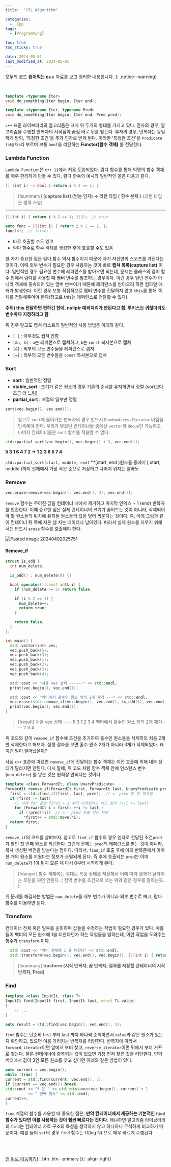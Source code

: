 ```yaml
---
title:  "STL Algorithm"

categories:
  -  Cpp
tags:
  - [Programming]

toc: true
toc_sticky: true

date: 2024-05-01
last_modified_at: 2024-05-01
---
```


모두의 코드 **[씹어먹는 c++](https://modoocode.com/category/c++)** 자료를 보고 정리한 내용입니다.
{: .notice--warning}

<br>



``` c++
template <typename Iter>
void do_something(Iter begin, Iter end);
```

``` c++
template <typename Iter, typename Pred>
void do_something(Iter begin, Iter end, Pred pred);
```

`c++` 표준 라이브러리의 알고리즘은 크게 위 두개의 형태를 가지고 있다. 전자의 경우, 알고리즘을 수행할 반복자의 시작점과 끝점 바로 뒤를 받는다. 후자의 경우, 반복자는 동일하게 받되, '특정한 조건'을 추가 인자로 받게 된다. 이러한 '특정한 조건'을 `Predicate (서술자)`라 부르며 보통 `bool`을 리턴하는 **Functor(함수 객체)** 를 전달한다.

### Lambda Function

`Lambda Function`은 `c++ 11`에서 처음 도입되었다. 람다 함수를 통해 익명의 함수 객체를 매우 편리하게 만들 수 있다. 람다 함수의 예시와 일반적인 꼴은 다음과 같다.

``` c++
[] (int i) -> bool { return i % 2 == 1; }
```

>[!summary]
>**[capture list] (받는 인자) → 리턴 타입 { 함수 본체 }**
>(리턴 타입은 생략 가능)

---

``` c++
[](int i) { return i % 2 == 1; }(3);  // true

auto func = [](int i) { return i % 2 == 1; };
func(4);  // false;
```

- 바로 호출할 수도 있고
- 람다 함수로 함수 객체를 생성한 후에 호출할 수도 있음

한 가지 중요한 점은 람다 함수 역시 함수이기 때문에 자기 자신만의 스코프를 가진다는 것이다. 이때 외부 변수가 필요한 경우 사용하는 것이 바로 **캡쳐 목록(capture list)** 이다. 일반적인 경우 필요한 변수에 레퍼런스를 받아오면 되는데, 문제는 클래스의 멤버 함수 안에서 람다를 사용할 때 멤버 변수를 참조하는 경우이다. 이런 경우 일반 변수가 아니라 객체에 종속되어 있는 멤버 변수이기 때문에 레퍼런스를 받아오려 하면 컴파일 에러가 발생한다. 이런 경우 보통 직접적으로 멤버 변수를 전달하지 않고 `this`를 통해 객체를 전달해주어야 한다(참고로 this는 레퍼런스로 전달할 수 없다).

**주의) this 전달하면 편하긴 한데, nullptr 예외처리가 안된다고 함. 루키스는 귀찮더라도 변수마다 지정하라고 함**

위 경우 말고도 캡쳐 리스트의 일반적인 사용 방법은 아래와 같다.
- `[ ]` : 아무것도 캡쳐 안함
- `[&a, b]` : `a`는 레퍼런스로 캡쳐하고, `b`는 `const` 복사본으로 캡쳐
- `[&]` : 외부의 모든 변수들을 레퍼런스로 캡쳐
- `[=]` : 외부의 모든 변수들을 `const` 복사본으로 캡쳐


### Sort

- **sort** : 일반적인 정렬
- **stable_sort** : 크기가 같은 원소의 경우 기존의 순서를 유지하면서 정렬 (sort보다 조금 더 느림)
- **partial_sort** : 배열의 일부만 정렬

``` c++
sort(vec.begin(), vec.end());
```

> 참고로 `sort`에 들어가는 반복자의 경우 반드시 `RandomAccessIterator` 타입을 만족해야 한다. 우리가 봐왔던 컨테이너들 중에선 `vector`와 `deque`만 가능하고 나머지 컨테이너들은 `sort` 함수를 적용할 수 없다.


``` c++
std::partial_sort(vec.begin(), vec.begin() + 3, vec.end());
```
**5 3 1 6 4 7 2  →  1 2 3 6 5 7 4**

`std::partial_sort(start, middle, end)`
**[start, end )원소들 중에서 [ start, middle )까지 전체에서 가장 작은  순으로 저장하고 나머지 위치는 알빠노



### Remove

``` c++
vec.erase(remove(vec.begin(), vec.end(), 3), vec.end());
```

`remove` 함수는 주어진 값을 컨테이너 내에서 제거하고 마지막 인덱스 + 1 (end) 반복자를 반환한다. 이때 중요한 점은 실제 컨테이너의 크기가 줄어드는 것이 아니라, 삭제되어야 할 원소들의 위치에 유지될 원소들의 값을 덮어 씌운다는 것이다. 즉, 아래 그림과 같이 컨테이너 뒤 쪽에 지운 셈 치는 데이터나 남아있다. 따라서 실제 원소를 지우기 위해서는 반드시 `erase` 함수를 호출해야 한다.

![Pasted image 20240402025751](https://github.com/inhopp/ML_code/assets/96368476/3935cf5d-5df0-48cf-9929-0a03f7bd3ff5)



#### Remove_if

``` c++
struct is_odd {
  int num_delete;

  is_odd() : num_delete(0) {}

  bool operator()(const int& i) {
    if (num_delete >= 2) return false;

    if (i % 2 == 1) {
      num_delete++;
      return true;
    }

    return false;
  }
};

int main() {
  std::vector<int> vec;
  vec.push_back(5);
  vec.push_back(3);
  vec.push_back(1);
  vec.push_back(2);
  vec.push_back(3);
  vec.push_back(4);

  std::cout << "처음 vec 상태 ------" << std::endl;
  print(vec.begin(), vec.end());

  std::cout << "벡터에서 홀수인 원소 앞의 2개 제거 ---" << std::endl;
  vec.erase(std::remove_if(vec.begin(), vec.end(), is_odd()), vec.end());
  print(vec.begin(), vec.end());
}
```

>[!result]
처음 vec 상태 ----
5    3    1    2    3    4
벡터에서 홀수인 원소 앞의 2개 제거 ---
2    3    4

위 코드와 같이 `remove_if` 함수에 조건을 추가하여 홀수인 원소들을 삭제하되 처음 2개만 삭제한다고 해보자.
실행 결과를 보면 홀수 원소 2개가 아니라 3개가 삭제되었다. 왜 이런 일이 일어났을까?

사실 `c++` 표준에 따르면 `remove_if`에 전달되는 함수 객체는 이전 호출에 의해 내부 상태가 달라지면 안된다. 다시 말해, 위 코드 처럼 함수 객체 안에 인스턴스 변수(`num_delete`) 를 넣는 것은 원칙상 안되다는 것이다.

``` c++
template <class ForwardIt, class UnaryPredicate>
ForwardIt remove_if(ForwardIt first, ForwardIt last, UnaryPredicate pred) {
  first = std::find_if(first, last, pred);  // <- pred 한 번 복사됨
  if (first != last)
    // 아래 for 문은 first + 1 부터 시작한다고 봐도 된다 (++i != last)
    for (ForwardIt i = first; ++i != last;)
      if (!pred(*i))  // <-- pred 호출 하는 부분
        *first++ = std::move(*i);
  return first;
}
```

`remove_if`의 코드를 살펴보자. 참고로 `find_if` 함수의 경우 인자로 전달된 조건`pred`가 참인 첫 번째 원소를 리턴한다. 그런데 문제는 `pred`의 레퍼런스를 받는 것이 아니라, 복사 생성된 버전을 받는다는 점이다. 따라서, `find_if` 호출 후에 아래 반복문에서 이미 한 개의 원소를 지웠다는 정보가 소멸되게 된다. 즉 후에 호출되는 `pred`는 이미 `num_delete`가 1이 된지 모른 채 다시 0부터 시작하게 된다.


>[!danger]
>함수 객체에는 절대로 특정 상태를 저장해서 이에 따라 결과가 달라지는 루틴을 짜면 안된다.
>( 전역 변수를 조건으로 쓰는 위와 같은 경우를 말하는듯.. )

위 문제를 해결하는 방법은 `num_delete`를 내부 변수가 아니라 외부 변수로 빼고, 람다 함수를 이용하면 된다.



### Transform

컨테이너 전체 혹은 일부를 순회하며 값들을 수정하는 작업이 필요한 경우가 있다. 예를 들어 벡터의 모든 원소에 1을 더한다던가 하는 작업들을 말하는데, 이런 작업을 도와주는 함수가 `transform` 이다.

``` c++
  std::cout << "벡터 전체에 1 을 더한다" << std::endl;
  std::transform(vec.begin(), vec.end(), vec.begin(), [](int i) { return i + 1; });
```

>[!summary]
>**trasform (시작 반복자, 끝 반복자, 결과를 저장할 컨테이너의 시작 반복자, Pred)**



### Find

``` c++
template <class InputIt, class T>
InputIt find(InputIt first, InputIt last, const T& value)
{
	// ...
}

auto result = std::find(vec.begin(), vec.end(), 3);
```

`find` 함수는 단순히 first 부터 last 까지 하나씩 순회하면서 `value`와 같은 원소가 있는지 확인하고, 있으면 이를 가리키는 반복자를 리턴한다. 반복자에 따라서 `forward_iterator`이면 앞에서 부터 찾고, `reverse_iterator`이면 뒤에서 부터 거꾸로 찾는다. 물론 컨테이너에 중복되는 값이 있으면 가장 먼저 찾은 것을 리턴한다. 만약 벡터에서 값이 3인 모든 원소를 찾고 싶다면 아래와 같은 방법이 있다.

``` c++
auto current = vec.begin();
while (true) {
current = std::find(current, vec.end(), 3);
if (current == vec.end()) break;
std::cout << "3 은 " << std::distance(vec.begin(), current) + 1
		  << " 번째 원소" << std::endl;
current++;
}
```

`find` 계열의 함수를 사용할 때 중요한 점은, **만약 컨테이너에서 제공하는 기본적인 `find` 함수가 있다면 이를 사용하는 것이 훨씬 빠르다는 것이다.** 왜냐하면 알고리즘 라이브러리의 `find`는 컨테이너 자료 구조의 특성을 생각하지 않고 하나하나 무식하게 비교하기 때문이다. 예를 들어 `set`의 경우 `find` 함수는 O(log N) 으로 매우 빠르게 수행된다.





















<br>
<br>

[맨 위로 이동하기](#){: .btn .btn--primary }{: .align-right}